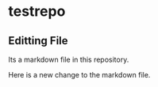 # testrepo

## Editting File

Its a markdown file in this repository.

Here is a new change to the markdown file.
